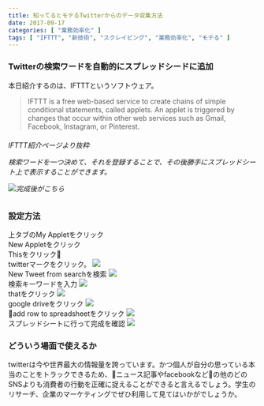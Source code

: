 ```yaml
---
title: 知ってるとモテるTwitterからのデータ収集方法
date: 2017-09-17
categories: [ "業務効率化" ]
tags: [ "IFTTT", "新技術", "スクレイピング", "業務効率化", "モテる" ]
---
```


### Twitterの検索ワードを自動的にスプレッドシードに追加

本日紹介するのは、IFTTTというソフトウェア。

>IFTTT is a free web-based service to create chains of simple conditional statements, called applets. An applet is triggered by changes that occur within other web services such as Gmail, Facebook, Instagram, or Pinterest.
<h6>IFTTT紹介ページより抜粋</h>


<br/>
<p>検索ワードを一つ決めて、それを登録することで、その後勝手にスプレッドシート上で表示することができます。</p>


<img src="/Users/user/matome/public/images/Screen Shot 2017-10-03 at 7.30.36.png">完成後がこちら


### 設定方法

上タブのMy Appletをクリック
<br/>
New Appletをクリック
<br/>
Thisをクリック
<br/>
twitterマークをクリック。
<img src="/Users/user/matome/public/images/Screen Shot 2017-10-03 at 7.12.47.png">
<br/>
New Tweet from searchを検索
<img src="/Users/user/matome/public/images/Screen Shot 2017-10-03 at 7.14.08.png">
<br/>
検索キーワードを入力
<img src="/Users/user/matome/public/images/Screen Shot 2017-10-03 at 7.14.18.png">
<br/>
thatをクリック
<img src="/Users/user/matome/public/images/Screen Shot 2017-10-03 at 7.14.47.png">
<br/>
google driveをクリック
<img src="/Users/user/matome/public/images/Screen Shot 2017-10-03 at 7.15.03.png">
<br/>
add row to spreadsheetをクリック
<img src="/Users/user/matome/public/images/Screen Shot 2017-10-03 at 7.15.09.png">
<br/>
スプレッドシートに行って完成を確認
<img src="/Users/user/matome/public/images/Screen Shot 2017-10-03 at 7.30.36.png">

### どういう場面で使えるか
twitterは今や世界最大の情報量を誇っています。かつ個人が自分の思っている本当のことをトラックできるため、ニュース記事やfacebookなどの他のどのSNSよりも消費者の行動を正確に捉えることができると言えるでしょう。学生のリサーチ、企業のマーケティングでぜひ利用して見てはいかがでしょうか。
<bn/>